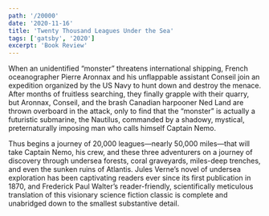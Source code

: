 ```yaml
---
path: '/20000'
date: '2020-11-16'
title: 'Twenty Thousand Leagues Under the Sea'
tags: ['gatsby', '2020']
excerpt: 'Book Review'
---
```


When an unidentified “monster” threatens international shipping, French oceanographer Pierre Aronnax and his unflappable assistant Conseil join an expedition organized by the US Navy to hunt down and destroy the menace. After months of fruitless searching, they finally grapple with their quarry, but Aronnax, Conseil, and the brash Canadian harpooner Ned Land are thrown overboard in the attack, only to find that the “monster” is actually a futuristic submarine, the Nautilus, commanded by a shadowy, mystical, preternaturally imposing man who calls himself Captain Nemo. 

Thus begins a journey of 20,000 leagues—nearly 50,000 miles—that will take Captain Nemo, his crew, and these three adventurers on a journey of discovery through undersea forests, coral graveyards, miles-deep trenches, and even the sunken ruins of Atlantis. Jules Verne’s novel of undersea exploration has been captivating readers ever since its first publication in 1870, and Frederick Paul Walter’s reader-friendly, scientifically meticulous translation of this visionary science fiction classic is complete and unabridged down to the smallest substantive detail. 
